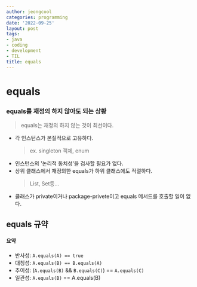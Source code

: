 ```yaml
---
author: jeongcool
categories: programming
date: '2022-09-25'
layout: post
tags:
- java
- coding
- development
- TIL
title: equals
---
```


# equals

### equals를 재정의 하지 않아도 되는 상황
> equals는 재정의 하지 않는 것이 최선이다.
- 각 인스턴스가 본질적으로 고유하다.
  > ex. singleton 객체, enum
- 인스턴스의 '논리적 동치성'을 검사할 필요가 없다.
- 상위 클래스에서 재정의한 equals가 하위 클래스에도 적절하다.
  > List, Set등...
- 클래스가 private이거나 package-privete이고 equals 메서드를 호출할 일이 없다.

## equals 규약 
#### 요약
- 반사성: `A.equals(A) == true`
- 대칭성: `A.equals(B) == B.equals(A)`
- 추이성: (`A.equals(B)` && `B.equals(C)`) == `A.equals(C)`
- 일관성: `A.equals(B)` == A.equals(B)